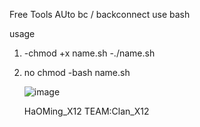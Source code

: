 Free Tools AUto bc / backconnect
use bash 


usage
1. -chmod +x name.sh
   -./name.sh

2. no chmod
   -bash name.sh

   ![image](https://github.com/user-attachments/assets/641c5660-37c2-4741-abdf-f1a3fe56fba6)





   HaOMing_X12
   TEAM:Clan_X12
